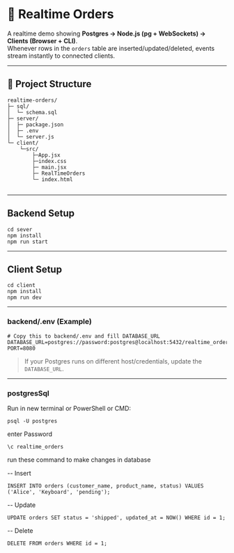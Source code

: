 # 🚀 Realtime Orders

A realtime demo showing **Postgres → Node.js (pg + WebSockets) → Clients (Browser + CLI)**.  
Whenever rows in the `orders` table are inserted/updated/deleted, events stream instantly to connected clients.

---

## 📂 Project Structure

```
realtime-orders/
├─ sql/
│  └─ schema.sql
├─ server/
│  ├─ package.json
│  ├─ .env
│  └─ server.js
└─ client/
    └─src/
        ├─App.jsx
        ├─index.css
        ├─ main.jsx
        ├─ RealTimeOrders
        └─ index.html
  
```
----------------------------------------------------------------------------------------------------------------------------------------------------------------------------------------------
## Backend Setup
```
cd sever
npm install
npm run start
```

----------------------------------------------------------------------------------------------------------------------------------------------------------------------------------------------
## Client Setup
```
cd client
npm install
npm run dev
```
----------------------------------------------------------------------------------------------------------------------------------------------------------------------------------------------
### backend/.env (Example)

```
# Copy this to backend/.env and fill DATABASE_URL
DATABASE_URL=postgres://password:postgres@localhost:5432/realtime_orders
PORT=8080
```

> If your Postgres runs on different host/credentials, update the `DATABASE_URL`.
-----------------------------------------------------------------------------------------------------------------------------------------------------------------------------------------------
### postgresSql
Run in new terminal or PowerShell or CMD:

```psql -U postgres```

enter Password
```
\c realtime_orders
```
run these command to make changes in database

-- Insert
```
INSERT INTO orders (customer_name, product_name, status) VALUES ('Alice', 'Keyboard', 'pending');
```
-- Update
```
UPDATE orders SET status = 'shipped', updated_at = NOW() WHERE id = 1;
```
-- Delete
```
DELETE FROM orders WHERE id = 1;
```
